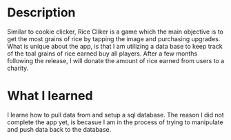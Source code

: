 # Description

Similar to cookie clicker, Rice Cliker is a game which the main objective is to get the most grains of rice by tapping the image and purchasing upgrades.  What is unique about the app, is that I am utilizing a data base to keep track of the toal grains of rice earned buy all players.  After a few months following the release, I will donate the amount of rice earned from users to a charity.

# What I learned

I learne how to pull data from and setup a sql database. The reason I did not complete the app yet, is becasue I am in the process of trying to manipulate and push data back to the database.
